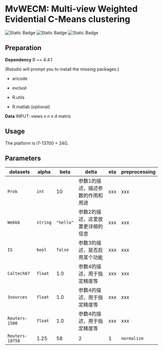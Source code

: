 # MvWECM: Multi-view Weighted Evidential C-Means clustering
![Static Badge](https://img.shields.io/badge/Multi%20view%20Clustering-green)
![Static Badge](https://img.shields.io/badge/R-blue)
![Static Badge](https://img.shields.io/badge/Pattern%20Recognition-orange)

## Preparation
**Dependency**
R == 4.4.1

(Rstudio will prompt you to install the missing packages.)

* aricode 

* evclust 

* R.utils

* R.matlab  (optional)

**Data**
INPUT: views x n x d matrix 

## Usage
The platform is i7-13700 + 24G.

## Parameters

| datasets         | alpha     | beta    | delta |  eta  | preprocessing  | 
| -------------- | -------- | ---------- | --------------------------- | ------| ------|
| `Prok`         | `int`    | 10         | 参数1的描述，描述参数的作用和用途 | xxx |xxx |
| `Webkb`        | `string` | `"hello"`  | 参数2的描述，这里放置更详细的信息 | xxx|xxx |
| `IS`           | `bool`   | `false`    | 参数3的描述，是否启用某个功能 | xxx |xxx |
| `Caltech07`    | `float`  | 1.0        | 参数4的描述，用于指定精度等 | xxx |xxx |
| `3sources`     | `float`  | 1.0        | 参数4的描述，用于指定精度等 | xxx |xxx |
| `Reuters-1500` | `float`  | 1.0        | 参数4的描述，用于指定精度等 | xxx |xxx |
| `Reuters-18758`|   1.25   | 58         | 2 | 1 |`normalize` |
